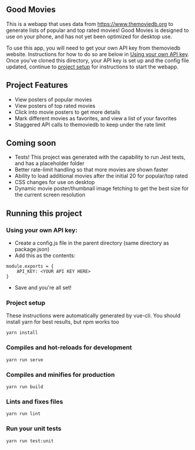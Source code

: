 ## Good Movies
This is a webapp that uses data from https://www.themoviedb.org to generate lists of popular and top rated movies! Good Movies is designed to use on your phone, and has not yet been optimized for desktop use. 

To use this app, you will need to get your own API key from themoviedb website. Instructions for how to do so are below in [Using your own API key](#using-your-own-api-key). Once you've cloned this directory, your API key is set up and the config file updated, continue to [project setup](#project-setup) for instructions to start the webapp.

## Project Features
- View posters of popular movies
- View posters of top rated movies
- Click into movie posters to get more details
- Mark different movies as favorites, and view a list of your favorites
- Staggered API calls to themoviedb to keep under the rate limit

## Coming soon
- Tests! This project was generated with the capability to run Jest tests, and has a placeholder folder
- Better rate-limit handling so that more movies are shown faster
- Ability to load additional movies after the initial 20 for popular/top rated
- CSS changes for use on desktop
- Dynamic movie poster/thumbnail image fetching to get the best size for the current screen resolution


## Running this project

### Using your own API key:
- Create a config.js file in the parent directory (same directory as package.json)
- Add this as the contents: 
```
module.exports = {
	API_KEY: <YOUR API KEY HERE>
}
```
- Save and you're all set!


### Project setup
These instructions were automatically generated by vue-cli. You should install yarn for best results, but npm works too
```
yarn install
```

### Compiles and hot-reloads for development
```
yarn run serve
```

### Compiles and minifies for production
```
yarn run build
```

### Lints and fixes files
```
yarn run lint
```

### Run your unit tests
```
yarn run test:unit
```
